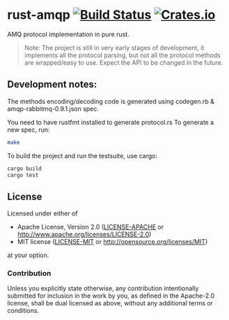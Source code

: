 # rust-amqp [![Build Status](https://travis-ci.org/Antti/rust-amq-protocol.svg?branch=master)](https://travis-ci.org/Antti/rust-amq-protocol) [![Crates.io](https://img.shields.io/crates/v/amq-protocol.svg)](https://crates.io/crates/amq-protocol)

AMQ protocol implementation in pure rust.

> Note:
> The project is still in very early stages of development,
> it implements all the protocol parsing, but not all the protocol methods are wrapped/easy to use.
> Expect the API to be changed in the future.

## Development notes:

The methods encoding/decoding code is generated using codegen.rb & amqp-rabbitmq-0.9.1.json spec.

You need to have rustfmt installed to generate protocol.rs
To generate a new spec, run:

```sh
make
```

To build the project and run the testsuite, use cargo:

```sh
cargo build
cargo test
```

## License

Licensed under either of

 * Apache License, Version 2.0 ([LICENSE-APACHE](LICENSE-APACHE) or http://www.apache.org/licenses/LICENSE-2.0)
 * MIT license ([LICENSE-MIT](LICENSE-MIT) or http://opensource.org/licenses/MIT)

at your option.

### Contribution

Unless you explicitly state otherwise, any contribution intentionally submitted
for inclusion in the work by you, as defined in the Apache-2.0 license, shall be dual licensed as above, without any
additional terms or conditions.
